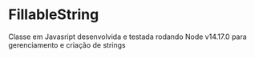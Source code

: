# FillableString
Classe em Javasript desenvolvida e testada rodando Node v14.17.0 para gerenciamento e criação de strings
